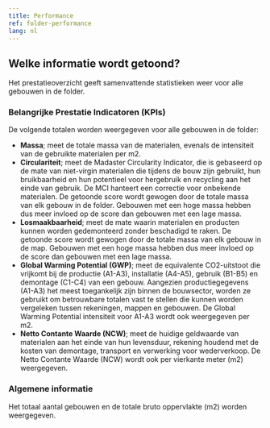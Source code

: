 ```yaml
---
title: Performance
ref: folder-performance
lang: nl
---
```


## Welke informatie wordt getoond?
Het prestatieoverzicht geeft samenvattende statistieken weer voor alle gebouwen in de folder.

### Belangrijke Prestatie Indicatoren (KPIs)
De volgende totalen worden weergegeven voor alle gebouwen in de folder:

- **Massa**; meet de totale massa van de materialen, evenals de intensiteit van de gebruikte materialen per m2.
- **Circulariteit**; meet de Madaster Circularity Indicator, die is gebaseerd op de mate van niet-virgin materialen die tijdens de bouw zijn gebruikt, hun bruikbaarheid en hun potentieel voor hergebruik en recycling aan het einde van gebruik. De MCI hanteert een correctie voor onbekende materialen. De getoonde score wordt gewogen door de totale massa van elk gebouw in de folder. Gebouwen met een hoge massa hebben dus meer invloed op de score dan gebouwen met een lage massa.
- **Losmaakbaarheid**; meet de mate waarin materialen en producten kunnen worden gedemonteerd zonder beschadigd te raken. De getoonde score wordt gewogen door de totale massa van elk gebouw in de map. Gebouwen met een hoge massa hebben dus meer invloed op de score dan gebouwen met een lage massa.
- **Global Warming Potential (GWP)**; meet de equivalente CO2-uitstoot die vrijkomt bij de productie (A1-A3), installatie (A4-A5), gebruik (B1-B5) en demontage (C1-C4) van een gebouw. Aangezien productiegegevens (A1-A3) het meest toegankelijk zijn binnen de bouwsector, worden ze gebruikt om betrouwbare totalen vast te stellen die kunnen worden vergeleken tussen rekeningen, mappen en gebouwen. De Global Warming Potential intensiteit voor A1-A3 wordt ook weergegeven per m2.
- **Netto Contante Waarde (NCW)**; meet de huidige geldwaarde van materialen aan het einde van hun levensduur, rekening houdend met de kosten van demontage, transport en verwerking voor wederverkoop. De Netto Contante Waarde (NCW) wordt ook per vierkante meter (m2) weergegeven.

### Algemene informatie
Het totaal aantal gebouwen en de totale bruto oppervlakte (m2) worden weergegeven.
